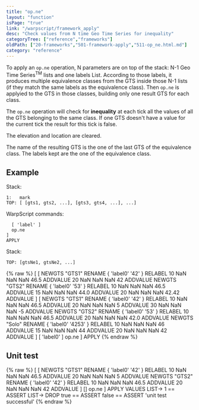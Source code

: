 ```yaml
---
title: "op.ne"
layout: "function"
isPage: "true"
link: "/warpscript/framework_apply"
desc: "Check values from N time Geo Time Series for inequality"
categoryTree: ["reference","frameworks"]
oldPath: ["20-frameworks","501-framework-apply","511-op_ne.html.md"]
category: "reference"
---
```


To apply an `op.ne` operation, N parameters are on top of the stack: N-1 Geo Time Series<sup>TM</sup> lists and one labels List. According to those labels, it produces multiple equivalence classes from the GTS inside those N-1 lists (if they match the same labels as the equivalence class). Then `op.ne` is applyied to the GTS in those classes, building only one result GTS for each class.

The `op.ne` operation will check for **inequality** at each tick all the values of all the GTS belonging to the same class. If one GTS doesn't have a value for the current tick the result for this tick is false.

The elevation and location are cleared.

The name of the resulting GTS is the one of the last GTS of the equivalence class. The labels kept are the one of the equivalence class.

## Example ##

Stack:

    1:   mark
    TOP: [ [gts1, gts2, ...], [gts3, gts4, ...], ...]

WarpScript commands:

      [ 'label' ] 
      op.ne
    ]
    APPLY

Stack: 

    TOP: [gtsNe1, gtsNe2, ...]

{% raw %}
<warp10-warpscript-widget>
[
  [ 
    NEWGTS "GTS1" RENAME 
    { 'label0' '42' } RELABEL
    10 NaN NaN NaN 46.5 ADDVALUE
    20 NaN NaN NaN 42 ADDVALUE
    NEWGTS "GTS2" RENAME 
    { 'label0' '53' } RELABEL
    10 NaN NaN NaN 46.5 ADDVALUE
    15 NaN NaN NaN 44.0 ADDVALUE
    20 NaN NaN NaN 42.42 ADDVALUE
  ]
  [
    NEWGTS "GTS1" RENAME 
    { 'label0' '42' } RELABEL
    10 NaN NaN NaN 46.5 ADDVALUE
    20 NaN NaN NaN 5 ADDVALUE
    30 NaN NaN NaN -5 ADDVALUE
    NEWGTS "GTS2" RENAME 
    { 'label0' '53' } RELABEL
    10 NaN NaN NaN 46.5 ADDVALUE
    20 NaN NaN NaN 42.0 ADDVALUE
    NEWGTS "Solo" RENAME 
    { 'label0' '4253' } RELABEL
    10 NaN NaN NaN 46 ADDVALUE
    15 NaN NaN NaN 44 ADDVALUE
    20 NaN NaN NaN 42 ADDVALUE
  ]
  [ 'label0' ]
  op.ne
]
APPLY
</warp10-warpscript-widget>
{% endraw %}    

## Unit test ##

{% raw %}
<warp10-warpscript-widget>
[
  [
    NEWGTS "GTS1" RENAME 
    { 'label0' '42' } RELABEL
    10 NaN NaN NaN 46.5 ADDVALUE
    20 NaN NaN NaN 5 ADDVALUE
    NEWGTS "GTS2" RENAME 
    { 'label0' '42' } RELABEL
    10 NaN NaN NaN 46.5 ADDVALUE
    20 NaN NaN NaN 42 ADDVALUE
  ]
  []
  op.ne
]
APPLY
VALUES LIST->
1 == ASSERT
LIST-> DROP
true == ASSERT
false == ASSERT
'unit test successful'
</warp10-warpscript-widget>
{% endraw %}        
